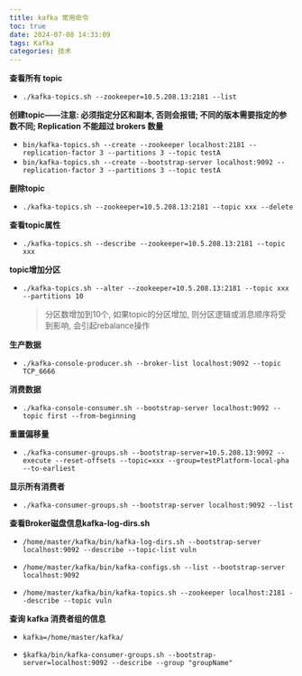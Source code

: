 ```yaml
---
title: kafka 常用命令
toc: true
date: 2024-07-08 14:33:09
tags: Kafka
categories: 技术
---
```


**查看所有 topic**
* `./kafka-topics.sh --zookeeper=10.5.208.13:2181 --list`

**创建topic——注意: 必须指定分区和副本, 否则会报错; 不同的版本需要指定的参数不同; Replication 不能超过 brokers 数量**
* `bin/kafka-topics.sh --create --zookeeper localhost:2181 --replication-factor 3 --partitions 3 --topic testA`
* `bin/kafka-topics.sh --create --bootstrap-server localhost:9092 --replication-factor 3 --partitions 3 --topic testA`

**删除topic**
* `./kafka-topics.sh --zookeeper=10.5.208.13:2181 --topic xxx --delete`

**查看topic属性**
* `./kafka-topics.sh --describe --zookeeper=10.5.208.13:2181 --topic xxx`

**topic增加分区**
* `./kafka-topics.sh --alter --zookeeper=10.5.208.13:2181 --topic xxx --partitions 10`
    > 分区数增加到10个, 如果topic的分区增加, 则分区逻辑或消息顺序将受到影响, 会引起rebalance操作 

**生产数据**
* `./kafka-console-producer.sh --broker-list localhost:9092 --topic TCP_6666`

**消费数据**
* `./kafka-console-consumer.sh --bootstrap-server localhost:9092 --topic first --from-beginning`

**重置偏移量**
* `./kafka-consumer-groups.sh --bootstrap-server=10.5.208.13:9092 --execute --reset-offsets --topic=xxx --group=testPlatform-local-pha  --to-earliest`

**显示所有消费者**
* `./kafka-consumer-groups.sh --bootstrap-server localhost:9092 --list`

**查看Broker磁盘信息kafka-log-dirs.sh**
* `/home/master/kafka/bin/kafka-log-dirs.sh --bootstrap-server localhost:9092 --describe --topic-list vuln`

* `/home/master/kafka/bin/kafka-configs.sh --list --bootstrap-server localhost:9092`

* `/home/master/kafka/bin/kafka-topics.sh --zookeeper localhost:2181 --describe --topic vuln`

**查询 kafka 消费者组的信息**
* `kafka=/home/master/kafka/`

* `$kafka/bin/kafka-consumer-groups.sh --bootstrap-server=localhost:9092 --describe --group "groupName"`
